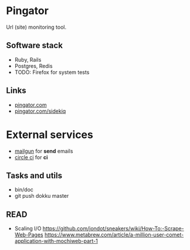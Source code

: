 # Pingator

Url (site) monitoring tool.

## Software stack

* Ruby, Rails
* Postgres, Redis
* TODO: Firefox for system tests

## Links

* [pingator.com](http://pingator.com)
* [pingator.com/sidekiq](http://pingator.com/sidekiq)

# External services

* [mailgun](http://mailgun.com) for __send__ emails
* [circle ci](http://circleci.com) for __ci__

## Tasks and utils

* bin/doc
* git push dokku master

## READ

* Scaling I/O
https://github.com/jondot/sneakers/wiki/How-To:-Scrape-Web-Pages
https://www.metabrew.com/article/a-million-user-comet-application-with-mochiweb-part-1
